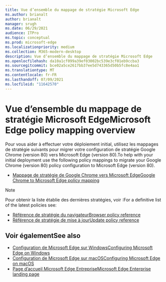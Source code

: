 ```yaml
---
title: Vue d’ensemble du mappage de stratégie Microsoft Edge
ms.author: brianalt
author: brianalt
manager: srugh
ms.date: 06/29/2021
audience: ITPro
ms.topic: conceptual
ms.prod: microsoft-edge
ms.localizationpriority: medium
ms.collection: M365-modern-desktop
description: Vue d’ensemble du mappage de stratégie Microsoft Edge
ms.openlocfilehash: da10a1cf099a39ef03002bc539e3cf01eb9ccba3
ms.sourcegitcommit: bce02a5ce2617bb37ee5d743365d50b5fc8e4aa1
ms.translationtype: MT
ms.contentlocale: fr-FR
ms.lasthandoff: 07/09/2021
ms.locfileid: "11642570"
---
```

# <a name="microsoft-edge-policy-mapping-overview"></a><span data-ttu-id="058ac-103">Vue d’ensemble du mappage de stratégie Microsoft Edge</span><span class="sxs-lookup"><span data-stu-id="058ac-103">Microsoft Edge policy mapping overview</span></span>

<span data-ttu-id="058ac-104">Pour vous aider à effectuer votre déploiement initial, utilisez les mappages de stratégie suivants pour migrer votre configuration de stratégie Google Chrome (version 80) vers Microsoft Edge (version 80).</span><span class="sxs-lookup"><span data-stu-id="058ac-104">To help with your initial deployment use the following policy mappings to migrate your Google Chrome (version 80) policy configuration to Microsoft Edge (version 80).</span></span>

- [<span data-ttu-id="058ac-105">Mappage de stratégie de Google Chrome vers Microsoft Edge</span><span class="sxs-lookup"><span data-stu-id="058ac-105">Google Chrome to Microsoft Edge policy mapping</span></span>](microsoft-edge-policy-map-chrome-to-newedge.md)

> [!NOTE]
> <span data-ttu-id="058ac-106">Pour obtenir la liste établie des dernières stratégies, voir :</span><span class="sxs-lookup"><span data-stu-id="058ac-106">For a definitive list of the latest policies see:</span></span>
> - [<span data-ttu-id="058ac-107">Référence de stratégie du navigateur</span><span class="sxs-lookup"><span data-stu-id="058ac-107">Browser policy reference</span></span>](microsoft-edge-policies.md)
> - [<span data-ttu-id="058ac-108">Référence de stratégie de mise à jour</span><span class="sxs-lookup"><span data-stu-id="058ac-108">Update policy reference</span></span>](microsoft-edge-update-policies.md)

## <a name="see-also"></a><span data-ttu-id="058ac-109">Voir également</span><span class="sxs-lookup"><span data-stu-id="058ac-109">See also</span></span>
- [<span data-ttu-id="058ac-110">Configuration de Microsoft Edge sur Windows</span><span class="sxs-lookup"><span data-stu-id="058ac-110">Configuring Microsoft Edge on Windows</span></span>](configure-microsoft-edge.md)
- [<span data-ttu-id="058ac-111">Configuration de Microsoft Edge sur macOS</span><span class="sxs-lookup"><span data-stu-id="058ac-111">Configuring Microsoft Edge on macOS</span></span>](configure-microsoft-edge-on-mac.md)
- [<span data-ttu-id="058ac-112">Page d’accueil Microsoft Edge Entreprise</span><span class="sxs-lookup"><span data-stu-id="058ac-112">Microsoft Edge Enterprise landing page</span></span>](https://aka.ms/EdgeEnterprise)
